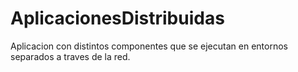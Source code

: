 # AplicacionesDistribuidas
Aplicacion con distintos componentes que se ejecutan en 
entornos separados a traves de la red.
